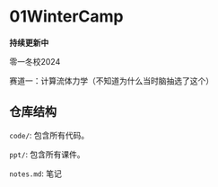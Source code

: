 # 01WinterCamp

**持续更新中**

 零一冬校2024

 赛道一：计算流体力学（不知道为什么当时脑抽选了这个）

 ## 仓库结构

 `code/`: 包含所有代码。

 `ppt/`: 包含所有课件。

 `notes.md`: 笔记
